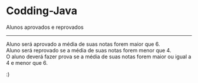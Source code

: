 # Codding-Java
Alunos aprovados e reprovados
<hr>

Aluno será aprovado a média de suas notas forem maior que 6. <br>
Aluno será reprovado se a média de suas notas forem menor que 4.<br>
O aluno deverá fazer prova se a média de suas notas forem maior ou igual a 4 e menor que 6.

:)
